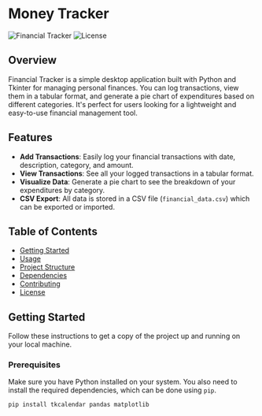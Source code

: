 # Money Tracker

![Financial Tracker](https://img.shields.io/badge/Python-3.x-blue)
![License](https://img.shields.io/badge/License-MIT-green)

## Overview

Financial Tracker is a simple desktop application built with Python and Tkinter for managing personal finances. You can log transactions, view them in a tabular format, and generate a pie chart of expenditures based on different categories. It's perfect for users looking for a lightweight and easy-to-use financial management tool.

## Features

- **Add Transactions**: Easily log your financial transactions with date, description, category, and amount.
- **View Transactions**: See all your logged transactions in a tabular format.
- **Visualize Data**: Generate a pie chart to see the breakdown of your expenditures by category.
- **CSV Export**: All data is stored in a CSV file (`financial_data.csv`) which can be exported or imported.

## Table of Contents

- [Getting Started](#getting-started)
- [Usage](#usage)
- [Project Structure](#project-structure)
- [Dependencies](#dependencies)
- [Contributing](#contributing)
- [License](#license)

## Getting Started

Follow these instructions to get a copy of the project up and running on your local machine.

### Prerequisites

Make sure you have Python installed on your system. You also need to install the required dependencies, which can be done using `pip`.

```bash
pip install tkcalendar pandas matplotlib
